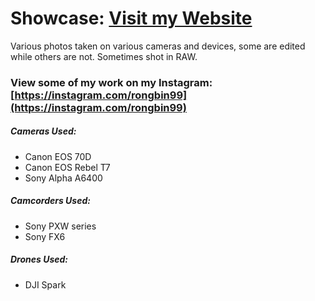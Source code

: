 # Showcase: [Visit my Website](https://rongbin99.github.io/arts)

Various photos taken on various cameras and devices, some are edited while others are not. Sometimes shot in RAW.

### View some of my work on my Instagram: [https://instagram.com/rongbin99](https://instagram.com/rongbin99)

##### Cameras Used:
- Canon EOS 70D
- Canon EOS Rebel T7
- Sony Alpha A6400

##### Camcorders Used:
- Sony PXW series
- Sony FX6

##### Drones Used:
- DJI Spark
